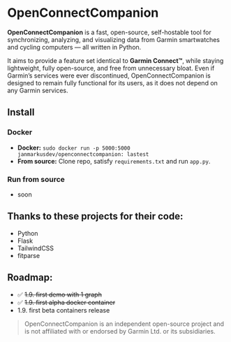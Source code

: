 # OpenConnectCompanion

**OpenConnectCompanion** is a fast, open-source, self-hostable tool for synchronizing, analyzing, and visualizing data from Garmin smartwatches and cycling computers — all written in Python.

It aims to provide a feature set identical to **Garmin Connect™**, while staying lightweight, fully open-source, and free from unnecessary bloat. Even if Garmin’s services were ever discontinued, OpenConnectCompanion is designed to remain fully functional for its users, as it does not depend on any Garmin services. 

## Install
### Docker
- **Docker:** `sudo docker run -p 5000:5000 janmarkusdev/openconnectcompanion: lastest`
- **From source:** Clone repo, satisfy `requirements.txt` and run `app.py`. 

### Run from source
- soon

## Thanks to these projects for their code:
- Python
- Flask
- TailwindCSS
- fitparse

## Roadmap:
- ✅ ~~1.9. first demo with 1 graph~~
- ✅ ~~1.9. first alpha docker container~~
- 1.9. first beta containers release

> OpenConnectCompanion is an independent open-source project and is not affiliated with or endorsed by Garmin Ltd. or its subsidiaries.
